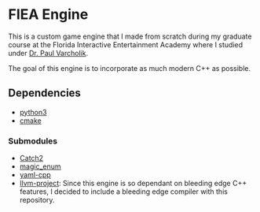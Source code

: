 # FIEA Engine

This is a custom game engine that I made from scratch during my graduate course at the Florida Interactive Entertainment Academy where I studied under [Dr. Paul Varcholik](https://www.varcholik.org/).

The goal of this engine is to incorporate as much modern C++ as possible.

## Dependencies

- [python3](https://www.python.org/)
- [cmake](https://cmake.org/)

### Submodules

- [Catch2](https://github.com/catchorg/Catch2)
- [magic_enum](https://github.com/Neargye/magic_enum)
- [yaml-cpp](https://github.com/jbeder/yaml-cpp)
- [llvm-project](https://github.com/llvm/llvm-project): Since this engine is so dependant on bleeding edge C++ features, I decided to include a bleeding edge compiler with this repository.
